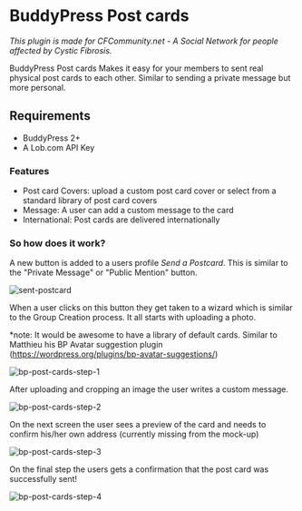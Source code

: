 # BuddyPress Post cards
*This plugin is made for CFCommunity.net - A Social Network for people affected by Cystic Fibrosis.*

BuddyPress Post cards Makes it easy for your members to sent real physical post cards to each other. Similar to sending a private message but more personal. 

## Requirements
- BuddyPress 2+
- A Lob.com API Key

### Features
- Post card Covers: upload a custom post card cover or select from a standard library of post card covers
- Message: A user can add a custom message to the card
- International: Post cards are delivered internationally 

### So how does it work?

A new button is added to a users profile *Send a Postcard*. This is similar to the "Private Message" or "Public Mention" button.

![sent-postcard](https://cloud.githubusercontent.com/assets/855037/5892114/7a8eb99e-a4b4-11e4-9929-bc3397fadee0.jpg)

When a user clicks on this button they get taken to a wizard which is similar to the Group Creation process. It all starts with uploading a photo. 

*note: It would be awesome to have a library of default cards. Similar to Matthieu his BP Avatar suggestion plugin (https://wordpress.org/plugins/bp-avatar-suggestions/)

![bp-post-cards-step-1](https://cloud.githubusercontent.com/assets/855037/5892081/0ccc4e26-a4b4-11e4-950f-624ea47daecf.jpg)

After uploading and cropping an image the user writes a custom message.

![bp-post-cards-step-2](https://cloud.githubusercontent.com/assets/855037/5892080/0ccc1dd4-a4b4-11e4-8ac8-7e5b45ea4c11.jpg)

On the next screen the user sees a preview of the card and needs to confirm his/her own address (currently missing from the mock-up)

![bp-post-cards-step-3](https://cloud.githubusercontent.com/assets/855037/5892079/0cc8193c-a4b4-11e4-936a-4442f280b3b2.jpg)

On the final step the users gets a confirmation that the post card was successfully sent! 

![bp-post-cards-step-4](https://cloud.githubusercontent.com/assets/855037/5892082/0cccb5c8-a4b4-11e4-8e07-844b463015a7.jpg)





